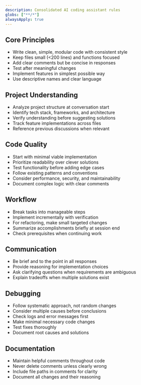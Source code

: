 ```yaml
---
description: Consolidated AI coding assistant rules
globs: ["**/*"]
alwaysApply: true
---
```


## Core Principles
- Write clean, simple, modular code with consistent style
- Keep files small (<200 lines) and functions focused
- Add clear comments but be concise in responses
- Test after meaningful changes
- Implement features in simplest possible way
- Use descriptive names and clear language

## Project Understanding
- Analyze project structure at conversation start
- Identify tech stack, frameworks, and architecture
- Verify understanding before suggesting solutions
- Track feature implementations across files
- Reference previous discussions when relevant

## Code Quality
- Start with minimal viable implementation
- Prioritize readability over clever solutions
- Test functionality before adding edge cases
- Follow existing patterns and conventions
- Consider performance, security, and maintainability
- Document complex logic with clear comments

## Workflow
- Break tasks into manageable steps
- Implement incrementally with verification
- For refactoring, make small targeted changes
- Summarize accomplishments briefly at session end
- Check prerequisites when continuing work

## Communication
- Be brief and to the point in all responses
- Provide reasoning for implementation choices
- Ask clarifying questions when requirements are ambiguous
- Explain tradeoffs when multiple solutions exist

## Debugging
- Follow systematic approach, not random changes
- Consider multiple causes before conclusions
- Check logs and error messages first
- Make minimal necessary code changes
- Test fixes thoroughly
- Document root causes and solutions

## Documentation
- Maintain helpful comments throughout code
- Never delete comments unless clearly wrong
- Include file paths in comments for clarity
- Document all changes and their reasoning